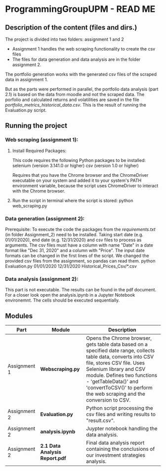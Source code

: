 # ProgrammingGroupUPM - READ ME 

## Description of the content (files and dirs.) 
The project is divided into two folders: assignment 1 and 2
- Assignment 1 handles the web scraping functionality to create the csv files
- The files for data generation and data analysis are in the folder assignment 2.

The portfolio generation works with the generated csv files of the scraped data in assignment 1.

But as the parts were performed in parallel, the portfolio data analysis (part 2.1) is based on the data from moodle and not the scraped data. The porfolio and calculated returns and volatilities are saved in the file *portfolio_metrics_historical_data.csv*. This is the result of running the Evaluation.py script.


## Running the project


### Web scraping (assignment 1): 
1. Install Required Packages:

    This code requires the following Python packages to be installed:
        selenium (version 3.141.0 or higher)
        csv (version 1.0 or higher)

    Requires that you have the Chrome browser and the ChromeDriver executable on your system and added it to your system's PATH environment variable, because the script uses ChromeDriver to interact with the Chrome browser.
 
 2. Run the script in terminal where the script is stored:
    python web_scraping.py

### Data generation (assignment 2):
Prerequisite: To execute the code the packages from the *requirements.txt* (in folder Assignment_2) need to be installed. Taking start date (e.g. 01/01/2020), end date (e.g. 12/31/2020) and csv files to process as arguments. The csv files must have a column with name "Date" in a date format like "Dec 31, 2020" and a column with "Price". The input date formats can be changed in the first lines of the script. We changed the provided csv files from the assignment, so pandas can read them.
    python Evaluation.py 01/01/2020 12/31/2020 Historical_Prices_Csv/*.csv



### Data analysis (assignment 2):
This part is not executable. The results can be found in the pdf document. For a closer look open the analysis.ipynb in a Jupyter Notebook environemnt. The cells should be executed sequentially.


## Modules
| Part  | Module  | Description  |   
|---|---|---|
| Assignment 1  | **Webscraping.py**   | Opens the Chrome browser, gets table data based on a specified date range, collects table data, converts into CSV file, stores CSV file. Uses Selenium library and CSV module. Defines two functions - 'getTableData()' and 'convertToCSV()' to perform the web scraping and the conversion to CSV.  |  
| Assignment 2 | **Evaluation.py**   | Python script processing the csv files and writing results to "result.csv". |  
| Assignment 2 | **analysis.ipynb**   | Juypter notebook handling the data analysis.  | 
| Assignment 2 | **2.1 Data Analysis Report.pdf**   | Final data analysis report containing the conclusions of our investment strategies analysis.  |   